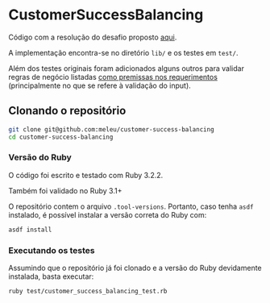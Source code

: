 # CustomerSuccessBalancing

Código com a resolução do desafio proposto [aqui](https://tech.rdstation.com/).

A implementação encontra-se no diretório `lib/` e os testes em `test/`.

Além dos testes originais foram adicionados alguns outros para validar regras
de negócio listadas [como premissas nos requerimentos](https://tech.rdstation.com/#premissas)
(principalmente no que se refere à validação do input).

## Clonando o repositório

```bash
git clone git@github.com:meleu/customer-success-balancing
cd customer-success-balancing
```

### Versão do Ruby

O código foi escrito e testado com Ruby 3.2.2.

Também foi validado no Ruby 3.1+

O repositório contem o arquivo `.tool-versions`. Portanto, caso tenha `asdf` instalado,
é possível instalar a versão correta do Ruby com:

```bash
asdf install
```

### Executando os testes

Assumindo que o repositório já foi clonado e a versão do Ruby devidamente instalada,
basta executar:

```bash
ruby test/customer_success_balancing_test.rb
```
